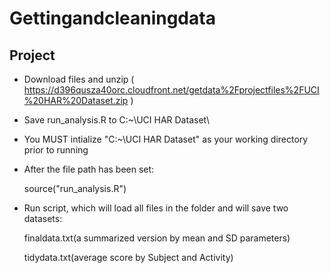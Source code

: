 Gettingandcleaningdata
======================

## Project
* Download files and unzip
  ( https://d396qusza40orc.cloudfront.net/getdata%2Fprojectfiles%2FUCI%20HAR%20Dataset.zip )

* Save run_analysis.R to  C:~\UCI HAR Dataset\

* You MUST intialize "C:~\UCI HAR Dataset\" as your working directory prior to running

* After the file path has been set:
  
  source("run_analysis.R")

* Run script, which will load all files in the folder and will save two datasets:
  
  finaldata.txt(a summarized version by mean and SD parameters)

  tidydata.txt(average score by Subject and Activity)
